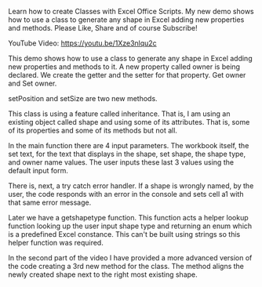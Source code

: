 Learn how to create Classes with Excel Office Scripts. My new demo shows how to use a class to generate any shape in Excel adding new properties and methods. 
Please Like, Share and of course Subscribe!  

YouTube Video: https://youtu.be/1Xze3nlqu2c 

This demo shows how to use a class to generate any shape in Excel adding new properties and methods to it. 
A new property called owner is being declared. We create the getter and the setter for that property. Get owner and Set owner. 

setPosition and setSize are two new methods.

This class is using a feature called inheritance. That is, I am using an existing object called shape and using some of its attributes. That is, some of its properties and some of its methods but not all. 

In the main function there are 4 input parameters. The workbook itself, the set text, for the text that displays in the shape, set shape, the shape type, and owner name values. The user inputs these last 3 values using the default input form. 

There is, next, a try catch error handler. If a shape is wrongly named, by the user, the code responds with an error in the console and sets cell a1 with that same error message. 

Later we have a getshapetype function. This function acts a helper lookup function looking up the user input shape type and returning an enum which is a predefined Excel constance. This can't be built using strings so this helper function was required. 

In the second part of the video I have provided a more advanced version of the code creating a 3rd new method for the class. 
The method aligns the newly created shape next to the right most existing shape. 
